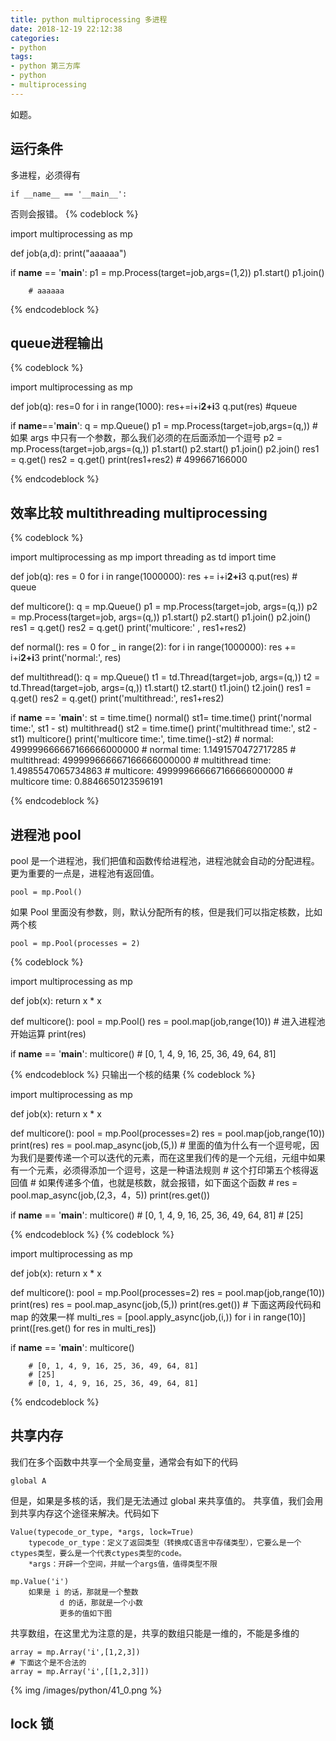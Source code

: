 ```yaml
---
title: python multiprocessing 多进程
date: 2018-12-19 22:12:38
categories:
- python
tags:
- python 第三方库
- python
- multiprocessing
---
```

如题。
<!-- more -->
## 运行条件
多进程，必须得有

	if __name__ == '__main__':

否则会报错。
{% codeblock %}

import multiprocessing as mp

def job(a,d):
    print("aaaaaa")

if __name__ == '__main__':
    p1 = mp.Process(target=job,args=(1,2))
    p1.start()
    p1.join()
	
		# aaaaaa

{% endcodeblock %}
## queue进程输出
{% codeblock %}

import multiprocessing as mp

def job(q):
    res=0
    for i in range(1000):
        res+=i+i**2+i**3
    q.put(res)    #queue

if __name__=='__main__':
    q = mp.Queue()
    p1 = mp.Process(target=job,args=(q,)) # 如果 args 中只有一个参数，那么我们必须的在后面添加一个逗号
    p2 = mp.Process(target=job,args=(q,))
    p1.start()
    p2.start()
    p1.join()
    p2.join()
    res1 = q.get()
    res2 = q.get()
    print(res1+res2)
		# 499667166000

{% endcodeblock %}
## 效率比较 multithreading multiprocessing
{% codeblock %}

import multiprocessing as mp
import threading as td
import time

def job(q):
    res = 0
    for i in range(1000000):
        res += i+i**2+i**3
    q.put(res) # queue

def multicore():
    q = mp.Queue()
    p1 = mp.Process(target=job, args=(q,))
    p2 = mp.Process(target=job, args=(q,))
    p1.start()
    p2.start()
    p1.join()
    p2.join()
    res1 = q.get()
    res2 = q.get()
    print('multicore:' , res1+res2)

def normal():
    res = 0
    for _ in range(2):
        for i in range(1000000):
            res += i+i**2+i**3
    print('normal:', res)

def multithread():
    q = mp.Queue()
    t1 = td.Thread(target=job, args=(q,))
    t2 = td.Thread(target=job, args=(q,))
    t1.start()
    t2.start()
    t1.join()
    t2.join()
    res1 = q.get()
    res2 = q.get()
    print('multithread:', res1+res2)

if __name__ == '__main__':
    st = time.time()
    normal()
    st1= time.time()
    print('normal time:', st1 - st)
    multithread()
    st2 = time.time()
    print('multithread time:', st2 - st1)
    multicore()
    print('multicore time:', time.time()-st2)
		# normal: 499999666667166666000000
		# normal time: 1.1491570472717285
		# multithread: 499999666667166666000000
		# multithread time: 1.4985547065734863
		# multicore: 499999666667166666000000
		# multicore time: 0.8846650123596191


{% endcodeblock %}
## 进程池 pool
pool 是一个进程池，我们把值和函数传给进程池，进程池就会自动的分配进程。更为重要的一点是，进程池有返回值。

	pool = mp.Pool()
	
如果 Pool 里面没有参数，则，默认分配所有的核，但是我们可以指定核数，比如两个核

	pool = mp.Pool(processes = 2)
	
{% codeblock %}

import multiprocessing as mp

def job(x):
    return x * x

def multicore():
    pool = mp.Pool()
    res = pool.map(job,range(10)) # 进入进程池开始运算
    print(res)

if __name__ == '__main__':
    multicore()
		# [0, 1, 4, 9, 16, 25, 36, 49, 64, 81]

{% endcodeblock %}
只输出一个核的结果
{% codeblock %}

import multiprocessing as mp

def job(x):
    return x * x

def multicore():
    pool = mp.Pool(processes=2)
    res = pool.map(job,range(10))
    print(res)
    res = pool.map_async(job,(5,)) # 里面的值为什么有一个逗号呢，因为我们是要传递一个可以迭代的元素，而在这里我们传的是一个元组，元组中如果有一个元素，必须得添加一个逗号，这是一种语法规则
									# 这个打印第五个核得返回值
									# 如果传递多个值，也就是核数，就会报错，如下面这个函数
									# res = pool.map_async(job,(2,3，4，5))
	print(res.get())

if __name__ == '__main__':
    multicore()
		# [0, 1, 4, 9, 16, 25, 36, 49, 64, 81]
		# [25]
		
{% endcodeblock %}
{% codeblock %}

import multiprocessing as mp

def job(x):
    return x * x

def multicore():
    pool = mp.Pool(processes=2)
    res = pool.map(job,range(10))
    print(res)
    res = pool.map_async(job,(5,))
    print(res.get())
	# 下面这两段代码和 map 的效果一样
    multi_res = [pool.apply_async(job,(i,)) for i in range(10)]
    print([res.get() for res in multi_res])

if __name__ == '__main__':
    multicore()
	
		# [0, 1, 4, 9, 16, 25, 36, 49, 64, 81]
		# [25]
		# [0, 1, 4, 9, 16, 25, 36, 49, 64, 81]
	
{% endcodeblock %}
## 共享内存
我们在多个函数中共享一个全局变量，通常会有如下的代码

	global A
	
但是，如果是多核的话，我们是无法通过 global 来共享值的。
共享值，我们会用到共享内存这个途径来解决。代码如下

	Value(typecode_or_type, *args, lock=True)  
		typecode_or_type：定义了返回类型（转换成C语言中存储类型），它要么是一个ctypes类型，要么是一个代表ctypes类型的code。
		*args：开辟一个空间，并赋一个args值，值得类型不限

	mp.Value('i')
		如果是 i 的话，那就是一个整数
			   d 的话，那就是一个小数
			   更多的值如下图
			   
共享数组，在这里尤为注意的是，共享的数组只能是一维的，不能是多维的

	array = mp.Array('i',[1,2,3])
	# 下面这个是不合法的
	array = mp.Array('i',[[1,2,3]])
			   
{% img /images/python/41_0.png %}
## lock 锁
